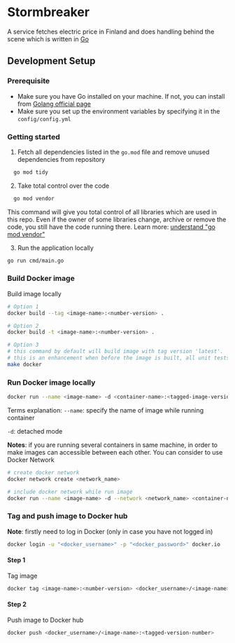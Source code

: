 
# Stormbreaker

A service fetches electric price in Finland and does handling behind the scene which is written in [Go](https://go.dev/)

## Development Setup
### Prerequisite
- Make sure you have Go installed on your machine. If not, you can install from [Golang official page](https://go.dev/doc/install) 
- Make sure you set up the environment variables by specifying it in the `config/config.yml`

### Getting started
1. Fetch all dependencies listed in the `go.mod` file and remove unused dependencies from repository
```bash
  go mod tidy
```

2. Take total control over the code
```bash
  go mod vendor
```    
This command will give you total control of all libraries which are used in this repo. Even if the owner of some libraries change, archive or remove the code, you still have the code running there. Learn more: [understand "go mod vendor"](https://stackoverflow.com/questions/76705408/understanding-go-mod-vendor) 

3. Run the application locally
```bash
go run cmd/main.go
```

### Build Docker image

Build image locally
```bash
# Option 1 
docker build --tag <image-name>:<number-version> .

# Option 2
docker build -t <image-name>:<number-version> .

# Option 3
# this command by default will build image with tag version 'latest'. 
# this is an enhancement when before the image is built, all unit tests will be executed
make docker 
```

### Run Docker image locally
```bash
docker run --name <image-name> -d <container-name>:<tagged-image-version>
```
Terms explanation:
`--name`: specify the name of image while running container

`-d`: detached mode

**Notes**: if you are running several containers in same machine, in order to make images can accessible between each other. You can consider to use Docker Network 
```bash
# create docker network 
docker network create <network_name>

# include docker network while run image
docker run --name <image-name> -d --network <network_name> <container-name>:<tagged-image-version>
```

### Tag and push image to Docker hub
**Note**: firstly need to log in Docker (only in case you have not logged in)

```bash
docker login -u "<docker_username>" -p "<docker_password>" docker.io
```

#### Step 1
Tag image
```bash
docker tag <image-name>:<number-version> <docker_username>/<image-name>:<tagged-version-number> 
```

#### Step 2
Push image to Docker hub
```bash
docker push <docker_username>/<image-name>:<tagged-version-number> 
```

